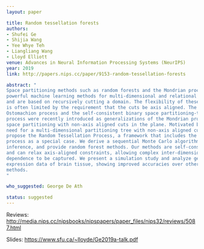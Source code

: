 ```yaml
---
layout: paper

title: Random tessellation forests
authors:
- Shufei Ge
- Shijia Wang
- Yee Whye Teh
- Liangliang Wang
- Lloyd Elliott
venue: Advances in Neural Information Processing Systems (NeurIPS)
year: 2019
link: http://papers.nips.cc/paper/9153-random-tessellation-forests

abstract: "
Space partitioning methods such as random forests and the Mondrian process are
powerful machine learning methods for multi-dimensional and relational data, 
and are based on recursively cutting a domain. The flexibility of these methods
is often limited by the requirement that the cuts be axis aligned. The 
Ostomachion process and the self-consistent binary space partitioning-tree 
process were recently introduced as generalizations of the Mondrian process for
space partitioning with non-axis aligned cuts in the plane. Motivated by the 
need for a multi-dimensional partitioning tree with non-axis aligned cuts, we
propose the Random Tessellation Process, a framework that includes the Mondrian
process as a special case. We derive a sequential Monte Carlo algorithm for 
inference, and provide random forest methods. Our methods are self-consistent 
and can relax axis-aligned constraints, allowing complex inter-dimensional 
dependence to be captured. We present a simulation study and analyze gene 
expression data of brain tissue, showing improved accuracies over other 
methods.
"

who_suggested: George De Ath

status: suggested
---
```

Reviews: <http://media.nips.cc/nipsbooks/nipspapers/paper_files/nips32/reviews/5087.html>

Slides: <https://www.sfu.ca/~lloyde/Ge2019a-talk.pdf>